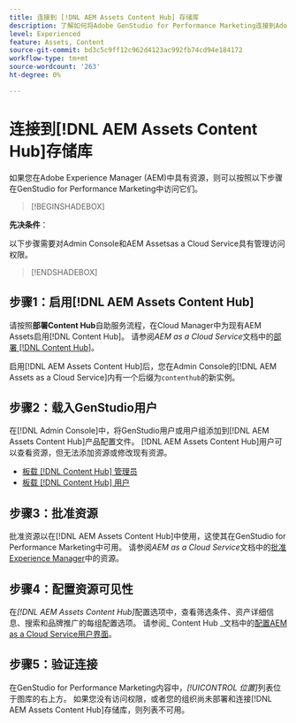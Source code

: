 ```yaml
---
title: 连接到 [!DNL AEM Assets Content Hub] 存储库
description: 了解如何将Adobe GenStudio for Performance Marketing连接到Adobe Experience Manager (AEM) [!DNL Content Hub] 存储库并利用现有的已批准内容。
level: Experienced
feature: Assets, Content
source-git-commit: bd3c5c9ff12c962d4123ac992fb74cd94e184172
workflow-type: tm+mt
source-wordcount: '263'
ht-degree: 0%

---
```


# 连接到[!DNL AEM Assets Content Hub]存储库

如果您在Adobe Experience Manager (AEM)中具有资源，则可以按照以下步骤在GenStudio for Performance Marketing中访问它们。

>[!BEGINSHADEBOX]

**先决条件**：

以下步骤需要对Admin Console和AEM Assetsas a Cloud Service具有管理访问权限。

>[!ENDSHADEBOX]

## 步骤1：启用[!DNL AEM Assets Content Hub]

请按照&#x200B;**部署Content Hub**&#x200B;自助服务流程，在Cloud Manager中为现有AEM Assets启用[!DNL Content Hub]。 请参阅&#x200B;_AEM as a Cloud Service_&#x200B;文档中的[部署 [!DNL Content Hub]](https://experienceleague.adobe.com/en/docs/experience-manager-cloud-service/content/assets/content-hub/deploy-content-hub)。

启用[!DNL AEM Assets Content Hub]后，您在Admin Console的[!DNL AEM Assets as a Cloud Service]内有一个后缀为`contenthub`的新实例。

## 步骤2：载入GenStudio用户

在[!DNL Admin Console]中，将GenStudio用户或用户组添加到[!DNL AEM Assets Content Hub]产品配置文件。 [!DNL AEM Assets Content Hub]用户可以查看资源，但无法添加资源或修改现有资源。

- [板载 [!DNL Content Hub] 管理员](https://experienceleague.adobe.com/en/docs/experience-manager-cloud-service/content/assets/content-hub/deploy-content-hub#onboard-content-hub-administrator)
- [板载 [!DNL Content Hub] 用户](https://experienceleague.adobe.com/en/docs/experience-manager-cloud-service/content/assets/content-hub/deploy-content-hub#onboard-content-hub-users)

## 步骤3：批准资源

批准资源以在[!DNL AEM Assets Content Hub]中使用，这使其在GenStudio for Performance Marketing中可用。 请参阅&#x200B;_AEM as a Cloud Service_&#x200B;文档中的[批准Experience Manager](https://experienceleague.adobe.com/en/docs/experience-manager-cloud-service/content/assets/dynamicmedia/dynamic-media-open-apis/approve-assets)中的资源。

## 步骤4：配置资源可见性

在&#x200B;_[!DNL AEM Assets Content Hub]_&#x200B;配置选项中，查看筛选条件、资产详细信息、搜索和品牌推广的每组配置选项。 请参阅_ Content Hub _文档中的[配置AEM as a Cloud Service用户界面](https://experienceleague.adobe.com/en/docs/experience-manager-cloud-service/content/assets/content-hub/configure-content-hub-ui-options)。

## 步骤5：验证连接

在GenStudio for Performance Marketing内容中，_[!UICONTROL 位置]_&#x200B;列表位于图库的右上方。 如果您没有访问权限，或者您的组织尚未部署和连接[!DNL AEM Assets Content Hub]存储库，则列表不可用。

